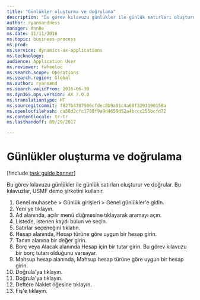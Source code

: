 ```yaml
--- 
title: "Günlükler oluşturma ve doğrulama"
description: "Bu görev kılavuzu günlükler ile günlük satırları oluşturur ve doğrular."
author: ryansandness
manager: AnnBe
ms.date: 11/11/2016
ms.topic: business-process
ms.prod: 
ms.service: dynamics-ax-applications
ms.technology: 
audience: Application User
ms.reviewer: twheeloc
ms.search.scope: Operations
ms.search.region: Global
ms.author: ryansand
ms.search.validFrom: 2016-06-30
ms.dyn365.ops.version: AX 7.0.0
ms.translationtype: HT
ms.sourcegitcommit: f827b4787506cfdec8b9a91c4a68f3293190158a
ms.openlocfilehash: ca58d2cfc1788f9a9d4659d52a4bccc255bcfd72
ms.contentlocale: tr-tr
ms.lasthandoff: 09/29/2017

---
```

# <a name="create-and-validate-journals"></a>Günlükler oluşturma ve doğrulama

[!include [task guide banner](../../includes/task-guide-banner.md)]

Bu görev kılavuzu günlükler ile günlük satırları oluşturur ve doğrular. Bu kılavuzlar, USMF demo şirketini kullanır.  



1. Genel muhasebe > Günlük girişleri > Genel günlükler'e gidin.
2. Yeni'ye tıklayın.
3. Ad alanında, açılır menü düğmesine tıklayarak aramayı açın.
4. Listede, istenen kaydı bulun ve seçin.
5. Satırlar seçeneğini tıklatın.
6. Hesap alanında, Hesap türüne göre uygun bir hesap girin.
7. Tanım alanına bir değer girin.
8. Borç veya Alacak alanında Hesap için bir tutar girin. Bu görev kılavuzu bir borç tutarı olduğunu varsayar.
9. Mahsup hesap alanında, Mahsup hesap türüne göre uygun bir hesap girin.
10. Doğrula'ya tıklayın.
11. Doğrula'ya tıklayın.
12. Deftere Naklet öğesine tıklayın.
13. Fiş'e tıklayın.


